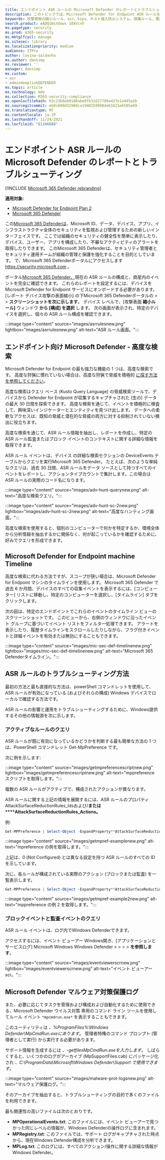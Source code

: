 ```yaml
---
title: エンドポイント ASR ルールの Microsoft Defender のレポートとトラブルシューティング
description: このトピックでは、Microsoft Defender for Endpoint ASR ルールを報告およびトラブルシューティングする方法について説明します。
keywords: 攻撃表面の縮小ルール、asr、hips、ホスト侵入防止システム、保護ルール、悪用防止、脆弱性対策、悪用、感染防止、エンドポイント用 microsoft Defender
search.product: eADQiWindows 10XVcnh
ms.pagetype: security
ms.prod: m365-security
ms.mktglfcycl: manage
ms.sitesec: library
ms.localizationpriority: medium
audience: ITPro
author: lovina-saldanha
ms.author: dansimp
ms.reviewer: ''
manager: dansimp
ms.custom:
- asr
- admindeeplinkDEFENDER
ms.topic: article
ms.technology: mde
ms.collection: M365-security-compliance
ms.openlocfilehash: 63c23b0ab0188abe0fb33d27789a437e1e445a2b
ms.sourcegitcommit: eb8c600d3298dca1940259998de61621e6505e69
ms.translationtype: MT
ms.contentlocale: ja-JP
ms.lasthandoff: 11/24/2021
ms.locfileid: "61166688"
---
```

# <a name="report-and-troubleshoot-microsoft-defender-for-endpoint-asr-rules"></a>エンドポイント ASR ルールの Microsoft Defender のレポートとトラブルシューティング

[!INCLUDE [Microsoft 365 Defender rebranding](../../includes/microsoft-defender.md)]

**適用対象:**

- [Microsoft Defender for Endpoint Plan 2](https://go.microsoft.com/fwlink/?linkid=2154037)
- [Microsoft 365 Defender](https://go.microsoft.com/fwlink/?linkid=2118804)

この<a href="https://go.microsoft.com/fwlink/p/?linkid=2077139" target="_blank">Microsoft 365 Defenderは</a>、Microsoft ID、データ、デバイス、アプリ、インフラストラクチャ全体のセキュリティを監視および管理するための新しいインターフェイスです。 ここでは組織のセキュリティの健全性を簡単に表示したり、デバイス、ユーザー、アプリを構成したり、不審なアクティビティのアラートを取得したりできます。 このMicrosoft 365 Defenderは、セキュリティ管理者とセキュリティ運用チームが組織の管理と保護を強化することを目的としています。 で、Microsoft 365 Defenderポータルにアクセスします <a href="https://go.microsoft.com/fwlink/p/?linkid=2077139" target="_blank"><https://security.microsoft.com></a> 。

ポータル<a href="https://go.microsoft.com/fwlink/p/?linkid=2077139" target="_blank">Microsoft 365 Defender、</a>現在の ASR ルールの構成と、資産内のイベントを完全に確認できます。 これらのレポートを設定するには、デバイスを Microsoft Defender for Endpoint サービスにオンボードする必要があります。
[レポート デバイス攻撃の表面縮小] の下Microsoft 365 Defenderポータルの \>  \> **スクリーンショットを次に示します**。 デバイス レベルで、[攻撃表面 **縮小ルール]** ウィンドウ **から [構成] を選択** します。 次の画面が表示され、特定のデバイスを選択し、個々の ASR ルール構成を確認できます。

:::image type="content" source="images/asrrulesnew.png" lightbox="images/asrrulesnew.png" alt-text="ASR ルール画面。":::

## <a name="microsoft-defender-for-endpoint---advanced-hunting"></a>エンドポイント向け Microsoft Defender - 高度な検索

Microsoft Defender for Endpoint の最も強力な機能の 1 つは、高度な検索です。 高度な狩猟に慣れていない場合は、高度な狩猟で脅威を積極的 [に探す方法を参照してください](advanced-hunting-overview.md)。

高度な検索はクエリ ベース (Kusto Query Language) の脅威検索ツールで、デバイスから Defender for Endpoint が収集するキャプチャされた (生の) データの最大 30 日間を探索できます。 高度な検索を通じて、イベントを積極的に検査して、興味深いインジケーターとエンティティを見つけ出します。 データへの柔軟なアクセスは、既知の脅威と潜在的な脅威の両方に対する抑制されていない検出に役立ちます。

高度な検索を通じて、ASR ルール情報を抽出し、レポートを作成し、特定の ASR ルール監査またはブロック イベントのコンテキストに関する詳細な情報を取得できます。

ASR ルール イベントは、デバイス の詳細な検索セクションの DeviceEvents テーブルからクエリを実行Microsoft 365 Defender。 たとえば、次のような単純なクエリは、過去 30 日間、ASR ルールをデータ ソースとして持つすべてのイベントをレポートし、アクションタイプカウントで集計します。この場合は ASR ルールの実際のコード名になります。

:::image type="content" source="images/adv-hunt-querynew.png" alt-text="高度な検索クエリ。":::

:::image type="content" source="images/adv-hunt-sc-2new.png" lightbox="images/adv-hunt-sc-2new.png" alt-text="高度なハンティング画面。":::

高度な検索を使用すると、個別のコンピューターで何かを特定するか、環境全体から分析情報を抽出するかに関係なく、何が起こっているかを確認するために、好みでクエリを形成できます。

## <a name="microsoft-defender-for-endpoint-machine-timeline"></a>Microsoft Defender for Endpoint machine Timeline

高度な検索に代わる方法ですが、スコープが狭い場合は、Microsoft Defender for Endpoint マシンのタイムラインを使用します。 Microsoft 365 Defender で過去 6 か月間、デバイスのすべての収集イベントを表示するには、[コンピューター] リストに移動し、特定のコンピューターを選択し、[タイムライン] タブをクリックします。

次の図は、特定のエンドポイントでこれらのイベントのタイムライン ビューのスクリーンショットです。 このビューから、右側のウィンドウに沿ったイベント グループに基づいてイベント リストをフィルター処理できます。 アラートを表示したり、履歴タイムラインをスクロールしたりしながら、フラグ付きイベントと詳細イベントを有効または無効にすることもできます。

:::image type="content" source="images/mic-sec-def-timelinenew.png" lightbox="images/mic-sec-def-timelinenew.png" alt-text="Microsoft 365 Defenderタイムライン。":::

## <a name="how-to-troubleshoot-asr-rules"></a>ASR ルールのトラブルシューティング方法

最初の方法と最も直接的な方法は、powerShell コマンドレットを使用して、ASR ルールが有効になっている (およびそれらの構成) Windows デバイスでローカルで確認する方法です。

ASR ルールの影響と運用をトラブルシューティングするために、Windows提供するその他の情報源を次に示します。

### <a name="querying-which-rules-are-active"></a>アクティブなルールのクエリ

ASR ルールが既に有効になっているかどうかを判断する最も簡単な方法の 1 つは、PowerShell コマンドレット Get-MpPreference です。

次に例を示します:

:::image type="content" source="images/getmpreferencescriptnew.png" lightbox="images/getmpreferencescriptnew.png" alt-text="mppreference スクリプトを取得します。":::

複数の ASR ルールがアクティブで、構成されたアクションが異なります。

ASR ルールに関する上記の情報を展開するには、ASR ルールのプロパティAttackSurfaceReductionRules_Idsおよび/**または****AttackSurfaceReductionRules_Actions。**

例:

```powershell
Get-MPPreference | Select-Object -ExpandProperty**AttackSurfaceReductionRules_Ids
```

:::image type="content" source="images/getmpref-examplenew.png" alt-text="mpreference の例を取得します。":::

上記は、0 (Not Configured) とは異なる設定を持つ ASR ルールのすべての ID を示しています。

次に、各ルールが構成されている実際のアクション (ブロックまたは監査) を一覧表示します。

```powershell
Get-MPPreference | Select-Object -ExpandProperty**AttackSurfaceReductionRules_Actions
```

:::image type="content" source="images/getmpref-example2new.png" alt-text="mppreference の例 2 を取得します。":::

### <a name="querying-blocking-and-auditing-events"></a>ブロックイベントと監査イベントのクエリ

ASR ルール イベントは、ログ内でWindows Defenderできます。

アクセスするには、イベント ビューアー Windows開き、[アプリケーションとサービスログ] Microsoft Windows Windows Defender \>  \>  \>  \> **を参照します**。

:::image type="content" source="images/eventviewerscrnew.png" lightbox="images/eventviewerscrnew.png" alt-text="イベント ビューアー scr。":::

## <a name="microsoft-defender-antimalware-protection-logs"></a>Microsoft Defender マルウェア対策保護ログ

また、必要に応じてタスクを管理および構成および自動化するために使用できる、Microsoft Defender ウイルス対策 専用のコマンド ライン ツールを使用してルール イベント `*mpcmdrun.exe*` を表示することもできます。

このユーティリティは *、%ProgramFiles%\Windows Defender\MpCmdRun.exeにあります*。 管理者特権のコマンド プロンプト (管理者として実行) から実行する必要があります。

サポート情報を生成するには *、-getfilesMpCmdRun.exeを入力します*。 しばらくすると、いくつかのログがアーカイブ (MpSupportFiles.cab) にパッケージ化され *、C:\ProgramData\Microsoft\Windows Defender\Support で使用できます*。

:::image type="content" source="images/malware-prot-logsnew.png" alt-text="マルウェア保護ログ。":::

そのアーカイブを抽出すると、トラブルシューティングの目的で多くのファイルを利用できます。

最も関連性の高いファイルは次のとおりです。

- **MPOperationalEvents.txt**: このファイルには、イベント ビューアーで見つかった同じレベルの情報が、Windows Defenderの操作ログに含まれます。
- **MPRegistry.txt**: このファイルでは、サポート ログがキャプチャされた時点から、現在Windows Defender構成を分析できます。
- **MPLog.txt**: このログには、すべてのアクション/操作に関する詳細な情報がWindows Defender。

